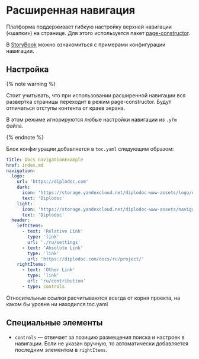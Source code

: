 # Расширенная навигация

Платформа поддерживает гибкую настройку верхней навигации («шапки») на странице.
Для этого используется пакет [page-constructor](https://gravity-ui.com/libraries/page-constructor).

В [StoryBook](https://preview.gravity-ui.com/page-constructor/?path=/docs/navigation-navigation--docs) можно ознакомиться с примерами конфигурации навигации.

## Настройка

{% note warning %}

Стоит учитывать, что при использовании расширенной навигации вся развертка страницы переходит в режим page-constructor.
Будут отличаться отступы контента от краев экрана.

В этом режиме игнорируются любые настройки навигации из `.yfm` файла.

{% endnote %}

Блок конфигурации добавляется в `toc.yaml` следующим образом:

```yaml
title: Docs navigationExample
href: index.md
navigation:
  logo:
    url: 'https://diplodoc.com'
    dark:
      icon: 'https://storage.yandexcloud.net/diplodoc-www-assets/logo/ddos-logo-dark.svg'
      text: 'Diplodoc'
    light:
      icon: 'https://storage.yandexcloud.net/diplodoc-www-assets/navigation/diplodoc-logo.svg'
      text: 'Diplodoc'
  header:
    leftItems:
      - text: 'Relative Link'
        type: 'link'
        url: './ru/settings'
      - text: 'Absolute Link'
        type: 'link'
        url: 'https://diplodoc.com/docs/ru/project/'
    rightItems:
      - text: 'Other Link'
        type: 'link'
        url: 'ru/contribution'
      - type: controls
```

Относительные ссылки расчитываются всегда от корня проекта, на каком бы уровне ни находился toc.yaml

## Специальные элементы

- `controls` — отвечает за позицию размещения поиска и настроек в навигации.
  Если не указан вручную, то автоматически добавляется последним элементом в `rightItems`.
